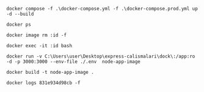 `docker compose -f .\docker-compose.yml -f .\docker-compose.prod.yml up -d --build`

`docker ps`

`docker image rm :id -f`

`docker exec -it :id bash`

`docker run -v C:\Users\user\Desktop\express-calismalari\dock\:/app:ro -d -p 3000:3000 --env-file ./.env  node-app-image`

`docker build -t node-app-image .`

`docker logs 831e934d98cb -f`

